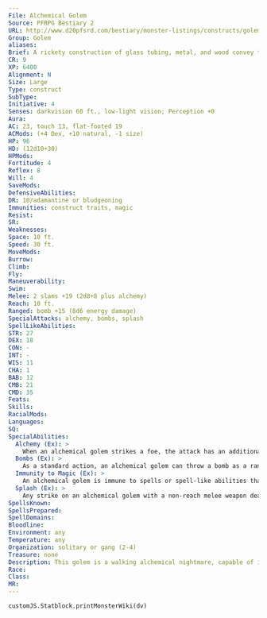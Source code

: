 ```yaml
---
File: Alchemical Golem
Source: PFRPG Bestiary 2
URL: http://www.d20pfsrd.com/bestiary/monster-listings/constructs/golem/alchemical-golem
Group: Golem
aliases: 
Brief: A rickety construction of glass tubing, metal, and wood convey the brain and two eyes afloat in this figure's glass skull.
CR: 9
XP: 6400
Alignment: N
Size: Large
Type: construct
SubType: 
Initiative: 4
Senses: darkvision 60 ft., low-light vision; Perception +0
Aura: 
AC: 23, touch 13, flat-footed 19
ACMods: (+4 Dex, +10 natural, -1 size)
HP: 96
HD: (12d10+30)
HPMods: 
Fortitude: 4
Reflex: 8
Will: 4
SaveMods: 
DefensiveAbilities: 
DR: 10/adamantine or bludgeoning
Immunities: construct traits, magic
Resist: 
SR: 
Weaknesses: 
Space: 10 ft.
Speed: 30 ft.
MoveMods: 
Burrow: 
Climb: 
Fly: 
Maneuverability: 
Swim: 
Melee: 2 slams +19 (2d8+8 plus alchemy)
Reach: 10 ft.
Ranged: bomb +15 (8d6 energy damage)
SpecialAttacks: alchemy, bombs, splash
SpellLikeAbilities: 
STR: 27
DEX: 18
CON: -
INT: -
WIS: 11
CHA: 1
BAB: 12
CMB: 21
CMD: 35
Feats: 
Skills: 
RacialMods: 
Languages: 
SQ: 
SpecialAbilities:
  Alchemy (Ex): >
    When an alchemical golem strikes a foe, the attack has an additional random effect, chosen from the options below.  The attack can either deal 1d6 points of acid, cold, electricity, or fire damage, or cause the target to become sickened (Fortitude DC 16 negates) or entangled (Reflex DC 16 negates) for 1d4 rounds. These save DCs are Constitution-based.
  Bombs (Ex): >
    As a standard action, an alchemical golem can throw a bomb as a ranged touch attack to a distance of 60 feet (no range increment). If the attack misses, treat it as a thrown splash weapon to determine where it lands. Anyone struck by an alchemical golem's bomb takes 8d6 points of acid, cold, electricity, or fire damage (determine type randomly). All creatures adjacent to the location where the bomb hits take 1d6 points of energy damage of the same type.
  Immunity to Magic (Ex): >
    An alchemical golem is immune to spells or spell-like abilities that allow spell resistance, save for spells with the sonic descriptor. Shatter damages an alchemical golem as if it were a crystalline creature.
  Splash (Ex): >
    Any strike on an alchemical golem with a non-reach melee weapon deals 1 point of acid, cold, electricity, or fire damage (determine type randomly) to the attacker. This amount increases to 1d6 points of damage if the attack is a critical hit.
SpellsKnown: 
SpellsPrepared: 
SpellDomains: 
Bloodline: 
Environment: any
Temperature: any
Organization: solitary or gang (2-4)
Treasure: none
Description: This golem is a walking alchemical nightmare, capable of inflicting all manner of painful wounds on its foes.  Its ability to follow orders is granted by the otherwise mindless humanoid brain that floats in its dome-like head, while its animating force is a curious combination of alchemy and elemental spirits bound into the fluids and metals of its body.  Construction An alchemical golem's body is made of alchemical gear weighing 1,000 pounds and worth a total of 3,000 gp.  Alchemical Golem CL 10th; Price 33,000 gp Construction Requirements Craft Construct, geas/quest, gentle repose, major creation, resist energy, telekinesis, creator must be caster level 10th; Skill Craft (alchemy) DC 20; Cost 18,000 gp
Race: 
Class: 
MR: 
---
```

```dataviewjs
customJS.Statblock.printMonsterWiki(dv)
```
